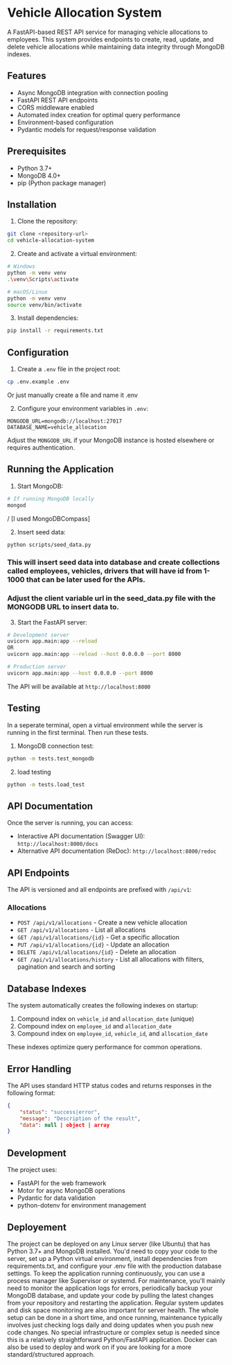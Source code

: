 # Vehicle Allocation System

A FastAPI-based REST API service for managing vehicle allocations to employees. This system provides endpoints to create, read, update, and delete vehicle allocations while maintaining data integrity through MongoDB indexes.

## Features

- Async MongoDB integration with connection pooling
- FastAPI REST API endpoints
- CORS middleware enabled
- Automated index creation for optimal query performance
- Environment-based configuration
- Pydantic models for request/response validation

## Prerequisites

- Python 3.7+
- MongoDB 4.0+
- pip (Python package manager)

## Installation

1. Clone the repository:

```bash
git clone <repository-url>
cd vehicle-allocation-system
```

2. Create and activate a virtual environment:

```bash
# Windows
python -m venv venv
.\venv\Scripts\activate

# macOS/Linux
python -m venv venv
source venv/bin/activate
```

3. Install dependencies:

```bash
pip install -r requirements.txt
```

## Configuration

1. Create a `.env` file in the project root:

```bash
cp .env.example .env
```

Or just manually create a file and name it .env

2. Configure your environment variables in `.env`:

```
MONGODB_URL=mongodb://localhost:27017
DATABASE_NAME=vehicle_allocation
```

Adjust the `MONGODB_URL` if your MongoDB instance is hosted elsewhere or requires authentication.

## Running the Application

1. Start MongoDB:

```bash
# If running MongoDB locally
mongod
```

/
[I used MongoDBCompass]

2. Insert seed data:

```bash
python scripts/seed_data.py
```

### This will insert seed data into database and create collections called employees, vehicles, drivers that will have id from 1-1000 that can be later used for the APIs.

### Adjust the client variable url in the seed_data.py file with the MONGODB URL to insert data to.

3. Start the FastAPI server:

```bash
# Development server
uvicorn app.main:app --reload
OR
uvicorn app.main:app --reload --host 0.0.0.0 --port 8000

# Production server
uvicorn app.main:app --host 0.0.0.0 --port 8000
```

The API will be available at `http://localhost:8000`

## Testing

In a seperate terminal, open a virtual environment while the server is running in the first terminal.
Then run these tests.

1. MongoDB connection test:

```bash
python -m tests.test_mongodb
```

2. load testing

```bash
python -m tests.load_test
```

## API Documentation

Once the server is running, you can access:

- Interactive API documentation (Swagger UI): `http://localhost:8000/docs`
- Alternative API documentation (ReDoc): `http://localhost:8000/redoc`

## API Endpoints

The API is versioned and all endpoints are prefixed with `/api/v1`:

### Allocations

- `POST /api/v1/allocations` - Create a new vehicle allocation
- `GET /api/v1/allocations` - List all allocations
- `GET /api/v1/allocations/{id}` - Get a specific allocation
- `PUT /api/v1/allocations/{id}` - Update an allocation
- `DELETE /api/v1/allocations/{id}` - Delete an allocation
- `GET /api/v1/allocations/history` - List all allocations with filters, pagination and search and sorting

## Database Indexes

The system automatically creates the following indexes on startup:

1. Compound index on `vehicle_id` and `allocation_date` (unique)
2. Compound index on `employee_id` and `allocation_date`
3. Compound index on `employee_id`, `vehicle_id`, and `allocation_date`

These indexes optimize query performance for common operations.

## Error Handling

The API uses standard HTTP status codes and returns responses in the following format:

```json
{
    "status": "success|error",
    "message": "Description of the result",
    "data": null | object | array
}
```

## Development

The project uses:

- FastAPI for the web framework
- Motor for async MongoDB operations
- Pydantic for data validation
- python-dotenv for environment management

## Deployement

The project can be deployed on any Linux server (like Ubuntu) that has Python 3.7+ and MongoDB installed. You'd need to copy your code to the server, set up a Python virtual environment, install dependencies from requirements.txt, and configure your .env file with the production database settings. To keep the application running continuously, you can use a process manager like Supervisor or systemd. For maintenance, you'll mainly need to monitor the application logs for errors, periodically backup your MongoDB database, and update your code by pulling the latest changes from your repository and restarting the application. Regular system updates and disk space monitoring are also important for server health.
The whole setup can be done in a short time, and once running, maintenance typically involves just checking logs daily and doing updates when you push new code changes. No special infrastructure or complex setup is needed since this is a relatively straightforward Python/FastAPI application. Docker can also be used to deploy and work on if you are looking for a more standard/structured approach.
